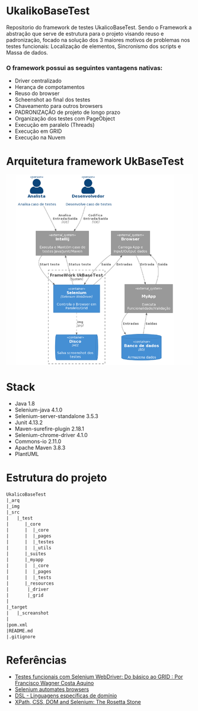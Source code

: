 # UkalikoBaseTest
Repositorio do framework de testes UkalicoBaseTest. Sendo o Framework a abstração que serve de estrutura para o projeto visando reuso e padronização, focado na solução dos 3 maiores motivos de problemas nos testes funcionais: Localização de elementos, Sincronismo dos scripts e Massa de dados.

### O framework possui as seguintes vantagens nativas:
- Driver centralizado
- Herança de compotamentos
- Reuso do browser
- Scheenshot ao final dos testes
- Chaveamento para outros browsers
- PADRONIZAÇÃO de projeto de longo prazo
- Organização dos testes com PageObject
- Execução em paralelo (Threads)
- Execução em GRID
- Execução na Nuvem

  

# Arquitetura framework UkBaseTest

![](img/arquitetura_C4.png)

# Stack
- Java 1.8
- Selenium-java 4.1.0
- Selenium-server-standalone 3.5.3
- Junit 4.13.2
- Maven-surefire-plugin 2.18.1
- Selenium-chrome-driver 4.1.0
- Commons-io 2.11.0
- Apache Maven 3.8.3
- PlantUML 
	
	
# Estrutura do projeto

```
UkalicoBaseTest
|_arq 
|_img
|_src
|   |_test
|      |_core
|      |  |_core
|      |  |_pages
|      |  |_testes
|      |  |_utils
|      |_suites
|      |_myapp
|      |  |_core
|      |  |_pages
|      |  |_tests
|      |_resources
|	    |_driver
|	    |_grid
|  
|_target
|   |_screanshot	 
|   
|pom.xml
|README.md   
|.gitignore
```

# Referências
* [Testes funcionais com Selenium WebDriver: Do básico ao GRID : Por Francisco Wagner Costa Aquino](https://www.udemy.com/course/testes-funcionais-com-selenium-webdriver/)
* [Selenium automates browsers](https://www.selenium.dev/)
* [DSL - Linguagens específicas de domínio](https://www.jetbrains.com/pt-br/mps/concepts/domain-specific-languages/)
* [XPath, CSS, DOM and Selenium: The Rosetta Stone](https://www.red-gate.com/simple-talk/development/dotnet-development/xpath-css-dom-and-selenium-the-rosetta-stone/)
